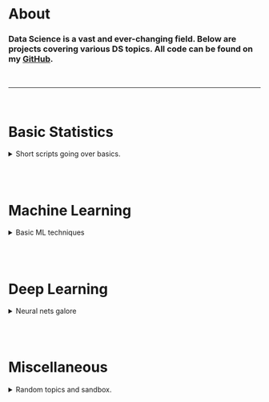 # About

### Data Science is a vast and ever-changing field. Below are projects covering various DS topics. All code can be found on my [GitHub](https://github.com/albertkyou). 
<br>

----

<br>


# Basic Statistics
<details>
<summary>Short scripts going over basics.</summary>
<br>

[Hello World](MISC/HelloWorld.md)<br>
</details>

<br><br>

# Machine Learning
<details>
<summary>Basic ML techniques</summary>
<br>

[ARIMA Models](code/PredictingStocks/StockMarket.md)<br>
</details>

<br><br>

# Deep Learning
<details>
<summary>Neural nets galore</summary>
<br>

[Test Page](MISC/TestPage.md)<br>
</details>

<br><br>

# Miscellaneous
<details>
<summary>Random topics and sandbox.</summary>
<br>

[Test Page](MISC/TestPage.md) <br>
[Test Project](https://albertkyou.github.io/TestProject/)<br>
[Hello World](MISC/HelloWorld.md)<br>
</details>



